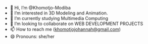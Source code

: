 - 👋 Hi, I’m @Khomotjo-Modiba
- 👀 I’m interested in 3D Modeling and Animation.
- 🌱 I’m currently studying Multimedia Computing
- 💞️ I’m looking to collaborate on WEB DEVELOPMENT PROJECTS
- 📫 How to reach me (khomotjojohannah@gmail.com)
- 😄 Pronouns: she/her
   

<!---
Khomotjo-Modiba/Khomotjo-Modiba is a ✨ special ✨ repository because its `README.md` (this file) appears on your GitHub profile.
You can click the Preview link to take a look at your changes.
--->
